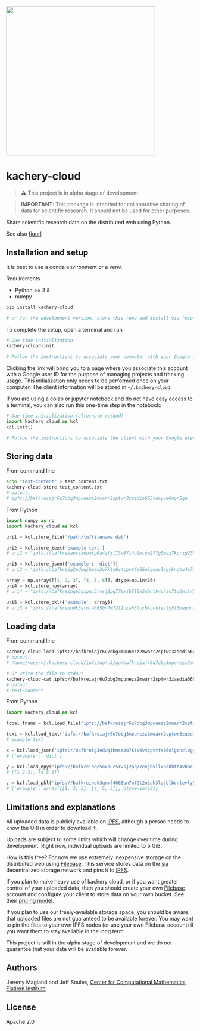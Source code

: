 <img src="https://user-images.githubusercontent.com/3679296/161265718-1127dd6a-a7c4-419b-b9e0-915740c418bc.svg" width="400px" />

# kachery-cloud

> :warning: This project is in alpha stage of development.

> **IMPORTANT**: This package is intended for collaborative sharing of data for scientific research. It should not be used for other purposes.

Share scientific research data on the distributed web using Python.

See also [figurl](https://github.com/magland/figurl)

## Installation and setup

It is best to use a conda environment or a venv.

Requirements
* Python >= 3.8
* numpy

```bash
pip install kachery-cloud

# or for the development version, clone this repo and install via "pip install -e ."
```

To complete the setup, open a terminal and run 

```bash
# One-time initialization
kachery-cloud-init

# Follow the instructions to associate your computer with your Google user on the kachery-cloud network
```

Clicking the link will bring you to a page where you associate this account with a Google user ID for the purpose of managing projects and tracking usage. This initialization only needs to be performed once on your computer. The client information will be stored in `~/.kachery-cloud`.

If you are using a colab or jupyter notebook and do not have easy access to a terminal, you can also run this one-time step in the notebook:

```python
# One-time initialization (alternate method)
import kachery_cloud as kcl
kcl.init()

# Follow the instructions to associate the client with your Google user on the kachery-cloud network
```

## Storing data

From command line

```bash
echo "test-content" > test_content.txt
kachery-cloud-store test_content.txt
# output:
# ipfs://bafkreiajr6u7obg3mpunezz2mwarr2sptwr3zaedia665vdayvw6mpn5ga
```

From Python

```python
import numpy as np
import kachery_cloud as kcl

uri1 = kcl.store_file('/path/to/filename.dat')

uri2 = kcl.store_text('example text')
# uri2 = "ipfs://bafkreiaossxdnwtp6a4zfjl73w67i4ulmcoq277g5maz7kprxg23kqgygu"

uri3 = kcl.store_json({'example': 'dict'})
# uri3 = "ipfs://bafkreig3edwqihmsm2o7kts6v4cpvtfs66olgonclogykndsu4v7ordox4"

array = np.array([[1, 2, 3], [4, 5, 6]], dtype=np.int16)
uri4 = kcl.store_npy(array)
# uri4 = "ipfs://bafkreihqe5oxpuc5rvsj2pq77exjb5llx5abhth4vhac7tc6mxlrbyt6em"

uri5 = kcl.store_pkl({'example': array})
# uri5 = "ipfs://bafkreihdk3qrmf4665bn7m72t2niah3lujblbcnlevly5l5mequnft6w3y"
```

## Loading data

From command line

```bash
kachery-cloud-load ipfs://bafkreiajr6u7obg3mpunezz2mwarr2sptwr3zaedia665vdayvw6mpn5ga
# output:
# /home/<user>/.kachery-cloud/ipfs/mp/n5/ga/bafkreiajr6u7obg3mpunezz2mwarr2sptwr3zaedia665vdayvw6mpn5ga

# Or write the file to stdout
kachery-cloud-cat ipfs://bafkreiajr6u7obg3mpunezz2mwarr2sptwr3zaedia665vdayvw6mpn5ga
# output:
# test-content
```

From Python

```python
import kachery_cloud as kcl

local_fname = kcl.load_file('ipfs://bafkreiajr6u7obg3mpunezz2mwarr2sptwr3zaedia665vdayvw6mpn5ga')

text = kcl.load_text('ipfs://bafkreiajr6u7obg3mpunezz2mwarr2sptwr3zaedia665vdayvw6mpn5ga')
# example text

x = kcl.load_json('ipfs://bafkreig3edwqihmsm2o7kts6v4cpvtfs66olgonclogykndsu4v7ordox4')
# {'example': 'dict'}

y = kcl.load_npy("ipfs://bafkreihqe5oxpuc5rvsj2pq77exjb5llx5abhth4vhac7tc6mxlrbyt6em")
# [[1 2 3], [4 5 6]]

z = kcl.load_pkl("ipfs://bafkreihdk3qrmf4665bn7m72t2niah3lujblbcnlevly5l5mequnft6w3y")
# {'example': array([[1, 2, 3], [4, 5, 6]], dtype=int16)}
```

## Limitations and explanations

All uploaded data is publicly available on [IPFS](https://ipfs.io/), although a person needs to know the URI in order to download it.

Uploads are subject to some limits which will change over time during development. Right now, individual uploads are limited to 5 GiB.

How is this free? For now we use extremely inexpensive storage on the distributed web using [Filebase](https://filebase.com/). This service stores data on the [sia](https://sia.tech/) decentralized storage network and pins it to [IPFS](https://ipfs.io/).

If you plan to make heavy use of kachery cloud, or if you want greater control of your uploaded data, then you should create your own [Filebase](https://filebase.com/) account and configure your client to store data on your own bucket. See their [pricing model](https://docs.filebase.com/billing-and-pricing/pricing-model).

If you plan to use our freely-available storage space, you should be aware that uploaded files are not guaranteed to be available forever. You may want to pin the files to your own IPFS nodes (or use your own Filebase account) if you want them to stay available in the long term.

This project is still in the alpha stage of development and we do not guarantee that your data will be available forever.

## Authors

Jeremy Magland and Jeff Soules, [Center for Computational Mathematics, Flatiron Institute](https://www.simonsfoundation.org/flatiron/center-for-computational-mathematics)

## License

Apache 2.0
